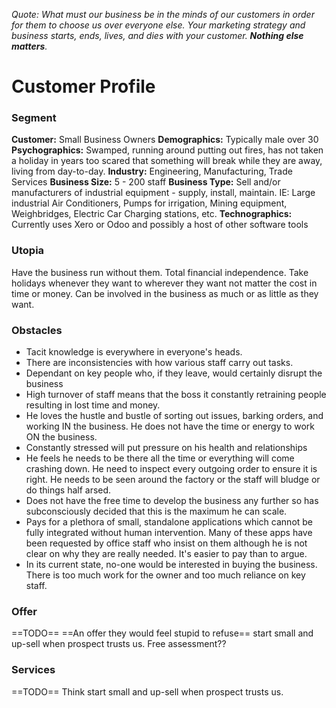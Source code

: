 *Quote: What must our business be in the minds of our customers in order for them to choose us over everyone else. Your marketing strategy and business starts, ends, lives, and dies with your customer. **Nothing else matters**.*
# Customer Profile
### Segment
**Customer:** Small Business Owners
**Demographics:** Typically male over 30
**Psychographics:** Swamped, running around putting out fires, has not taken a holiday in years too scared that something will break while they are away, living from day-to-day.
**Industry:** Engineering, Manufacturing, Trade Services
**Business Size:** 5 - 200 staff
**Business Type:** Sell and/or manufacturers of industrial equipment - supply, install, maintain. IE: Large industrial Air Conditioners, Pumps for irrigation, Mining equipment, Weighbridges, Electric Car Charging stations, etc.
**Technographics:** Currently uses Xero or Odoo and possibly a host of other software tools
### Utopia
Have the business run without them. Total financial independence. Take holidays whenever they want to wherever they want not matter the cost in time or money.
Can be involved in the business as much or as little as they want. 
### Obstacles
- Tacit knowledge is everywhere in everyone's heads.
- There are inconsistencies with how various staff carry out tasks.
- Dependant on key people who, if they leave, would certainly disrupt the business
- High turnover of staff means that the boss it constantly retraining people resulting in lost time and money.
- He loves the hustle and bustle of sorting out issues, barking orders, and working IN the business. He does not have the time or energy to work ON the business.
- Constantly stressed will put pressure on his health and relationships
- He feels he needs to be there all the time or everything will come crashing down. He need to inspect every outgoing order to ensure it is right. He needs to be seen around the factory or the staff will bludge or do things half arsed.
- Does not have the free time to develop the business any further so has subconsciously decided that this is the maximum he can scale.
- Pays for a plethora of small, standalone applications which cannot be fully integrated without human intervention. Many of these apps have been requested by office staff who insist on them although he is not clear on why they are really needed. It's easier to pay than to argue.
- In its current state, no-one would be interested in buying the business. There is too much work for the owner and too much reliance on key staff.
### Offer
==TODO==
==An offer they would feel stupid to refuse==
start small and up-sell when prospect trusts us.
Free assessment??
### Services

==TODO==
Think start small and up-sell when prospect trusts us.

